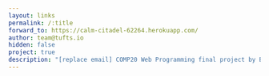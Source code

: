```yaml
---
layout: links
permalink: /:title
forward_to: https://calm-citadel-62264.herokuapp.com/
author: team@tufts.io
hidden: false
project: true
description: "[replace email] COMP20 Web Programming final project by Brian Djerf, Ryan Kohl, Jeremy Su, and Bhushan Suwal"
---
```

